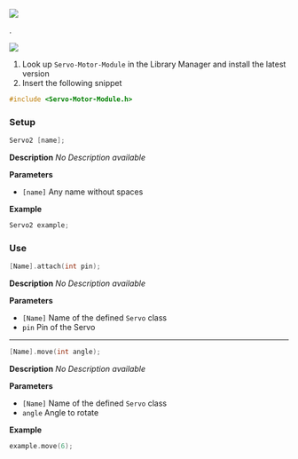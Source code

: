 ![](https://github.com/arduino279/Servo-Motor-Module/assets/76214766/89fbfed6-1c85-440f-b740-0a46a724e3ed)

 . 
 
![](https://github.com/arduino279/Servo-Motor-Module/assets/76214766/95ebebae-2ab8-440a-835c-a651985916dc)

1. Look up `Servo-Motor-Module` in the Library Manager and install the latest version
2. Insert the following snippet
 
```ino
#include <Servo-Motor-Module.h>
```

### Setup

```ino
Servo2 [name];
```
**Description** *No Description available*

**Parameters**
* `[name]` Any name without spaces

**Example**
```ino
Servo2 example;
```

### Use

```ino
[Name].attach(int pin);
```
**Description** *No Description available*

**Parameters**
* `[Name]` Name of the defined `Servo` class
* `pin` Pin of the Servo

---

```ino
[Name].move(int angle);
```
**Description** *No Description available*

**Parameters**
* `[Name]` Name of the defined `Servo` class
* `angle` Angle to rotate

**Example**
```ino
example.move(6);
```
